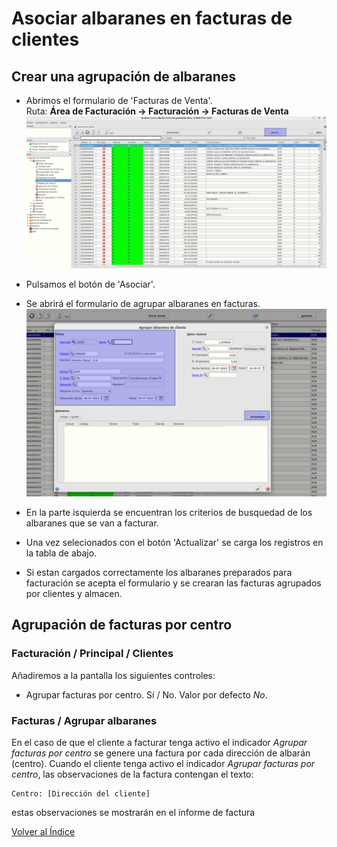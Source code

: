 # Asociar albaranes en facturas de clientes

## Crear una agrupación de albaranes

- Abrimos el formulario de 'Facturas de Venta'.  
  Ruta: **Área de Facturación -> Facturación -> Facturas de Venta**
![Botón Asociar](./img/botonAsociar.png)

- Pulsamos el botón de 'Asociar'.
- Se abrirá el formulario de agrupar albaranes en facturas.
![formulario agrupar albaranes](./img/formagruparalbaranes.png)
- En la parte isquierda se encuentran los criterios de busquedad de los albaranes que se van a facturar.
- Una vez selecionados con el botón 'Actualizar' se carga los registros en la tabla de abajo.
- Si estan cargados correctamente los albaranes preparados para facturación se acepta el formulario y se crearan las facturas agrupados por clientes y almacen.

## Agrupación de facturas por centro

### Facturación / Principal / Clientes
Añadiremos a la pantalla los siguientes controles:
+ Agrupar facturas por centro. Sí / No. Valor por defecto _No_.

### Facturas / Agrupar albaranes
En el caso de que el cliente a facturar tenga activo el indicador _Agrupar facturas por centro_ se genere una factura por cada dirección de albarán (centro).
Cuando el cliente tenga activo el indicador _Agrupar facturas por centro_, las observaciones de la factura contengan el texto:

```
Centro: [Dirección del cliente]
```

estas observaciones se mostrarán en el informe de factura 



[Volver al Índice](../../../index.md)
